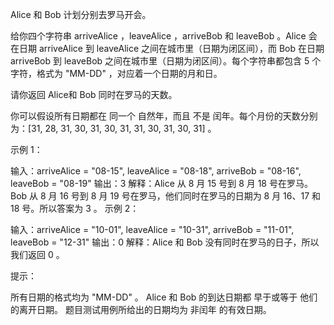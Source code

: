 Alice 和 Bob 计划分别去罗马开会。

给你四个字符串 arriveAlice ，leaveAlice ，arriveBob 和 leaveBob 。Alice 会在日期 arriveAlice 到 leaveAlice 之间在城市里（日期为闭区间），而 Bob 在日期 arriveBob 到 leaveBob 之间在城市里（日期为闭区间）。每个字符串都包含 5 个字符，格式为 "MM-DD" ，对应着一个日期的月和日。

请你返回 Alice和 Bob 同时在罗马的天数。

你可以假设所有日期都在 同一个 自然年，而且 不是 闰年。每个月份的天数分别为：[31, 28, 31, 30, 31, 30, 31, 31, 30, 31, 30, 31] 。

示例 1：

输入：arriveAlice = "08-15", leaveAlice = "08-18", arriveBob = "08-16", leaveBob = "08-19"
输出：3
解释：Alice 从 8 月 15 号到 8 月 18 号在罗马。Bob 从 8 月 16 号到 8 月 19 号在罗马，他们同时在罗马的日期为 8 月 16、17 和 18 号。所以答案为 3 。
示例 2：

输入：arriveAlice = "10-01", leaveAlice = "10-31", arriveBob = "11-01", leaveBob = "12-31"
输出：0
解释：Alice 和 Bob 没有同时在罗马的日子，所以我们返回 0 。

提示：

所有日期的格式均为 "MM-DD" 。
Alice 和 Bob 的到达日期都 早于或等于 他们的离开日期。
题目测试用例所给出的日期均为 非闰年 的有效日期。
